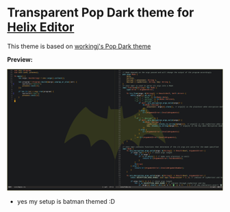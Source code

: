# Transparent Pop Dark theme for [Helix Editor](https://github.com/helix-editor/helix)

This theme is based on [workingj's Pop Dark theme](https://github.com/workingj/helix-pop-theme)

**Preview:**

![helix-pop-dark-transparent-theme-preview](theme_preview.png)
- yes my setup is batman themed :D
